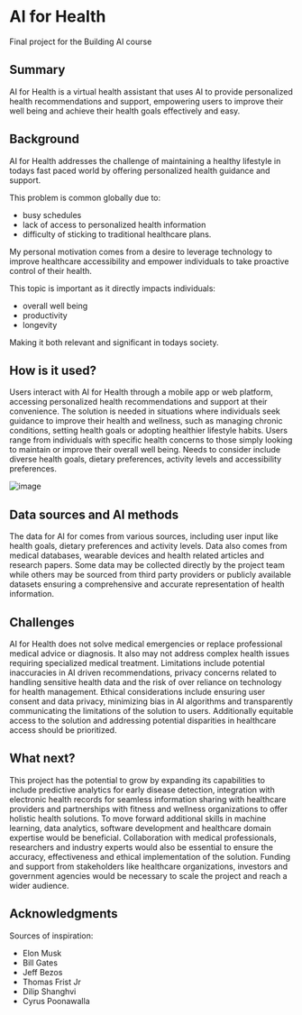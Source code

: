 <!-- This is the markdown template for the final project of the Building AI course, 
created by Reaktor Innovations and University of Helsinki. 
Copy the template, paste it to your GitHub README and edit! -->

# AI for Health

Final project for the Building AI course

## Summary

AI for Health is a virtual health assistant that uses AI to provide personalized health recommendations and support, empowering users to improve their well being and achieve their health goals effectively and easy. 


## Background

AI for Health addresses the challenge of maintaining a healthy lifestyle in todays fast paced world by offering personalized health guidance and support. 

This problem is common globally due to:
* busy schedules 
* lack of access to personalized health information 
* difficulty of sticking to traditional healthcare plans. 

My personal motivation comes from a desire to leverage technology to improve healthcare accessibility and empower individuals to take proactive control of their health. 

This topic is important as it directly impacts individuals:
* overall well being
* productivity
* longevity

Making it both relevant and significant in todays society.


## How is it used?

Users interact with AI for Health through a mobile app or web platform, accessing personalized health recommendations and support at their convenience. The solution is needed in situations where individuals seek guidance to improve their health and wellness, such as managing chronic conditions, setting health goals or adopting healthier lifestyle habits. Users range from individuals with specific health concerns to those simply looking to maintain or improve their overall well being. Needs to consider include diverse health goals, dietary preferences, activity levels and accessibility preferences.



![image](https://github.com/FirAk333/my-new-project/assets/166814179/8d6b06ec-e27e-4743-b083-ea78a289fc01)


## Data sources and AI methods

The data for AI for comes from various sources, including user input like health goals, dietary preferences and activity levels. Data also comes from medical databases, wearable devices and health related articles and research papers. Some data may be collected directly by the project team while others may be sourced from third party providers or publicly available datasets ensuring a comprehensive and accurate representation of health information.

## Challenges

AI for Health does not solve medical emergencies or replace professional medical advice or diagnosis. It also may not address complex health issues requiring specialized medical treatment. Limitations include potential inaccuracies in AI driven recommendations, privacy concerns related to handling sensitive health data and the risk of over reliance on technology for health management. Ethical considerations include ensuring user consent and data privacy, minimizing bias in AI algorithms and transparently communicating the limitations of the solution to users. Additionally equitable access to the solution and addressing potential disparities in healthcare access should be prioritized.

## What next?

This project has the potential to grow by expanding its capabilities to include predictive analytics for early disease detection, integration with electronic health records for seamless information sharing with healthcare providers and partnerships with fitness and wellness organizations to offer holistic health solutions. To move forward additional skills in machine learning, data analytics, software development and healthcare domain expertise would be beneficial. Collaboration with medical professionals, researchers and industry experts would also be essential to ensure the accuracy, effectiveness and ethical implementation of the solution. Funding and support from stakeholders like healthcare organizations, investors and government agencies would be necessary to scale the project and reach a wider audience.

## Acknowledgments

Sources of inspiration:

* Elon Musk
* Bill Gates
* Jeff Bezos
* Thomas Frist Jr
* Dilip Shanghvi
* Cyrus Poonawalla 
